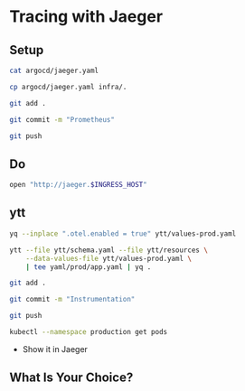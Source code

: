 # Tracing with Jaeger

## Setup

```bash
cat argocd/jaeger.yaml

cp argocd/jaeger.yaml infra/.

git add . 

git commit -m "Prometheus"

git push
```

## Do

```bash
open "http://jaeger.$INGRESS_HOST"
```

## ytt

```bash
yq --inplace ".otel.enabled = true" ytt/values-prod.yaml

ytt --file ytt/schema.yaml --file ytt/resources \
    --data-values-file ytt/values-prod.yaml \
    | tee yaml/prod/app.yaml | yq .

git add .

git commit -m "Instrumentation"

git push

kubectl --namespace production get pods
```

* Show it in Jaeger

## What Is Your Choice?

<!-- * [Argo Rollouts](../progressive-delivery/argo-rollouts.md) -->
<!-- * [Flagger](../progressive-delivery/flagger.md) -->